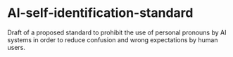 # AI-self-identification-standard
Draft of a proposed standard to prohibit the use of personal pronouns by AI systems in order to reduce confusion and wrong expectations by human users.
